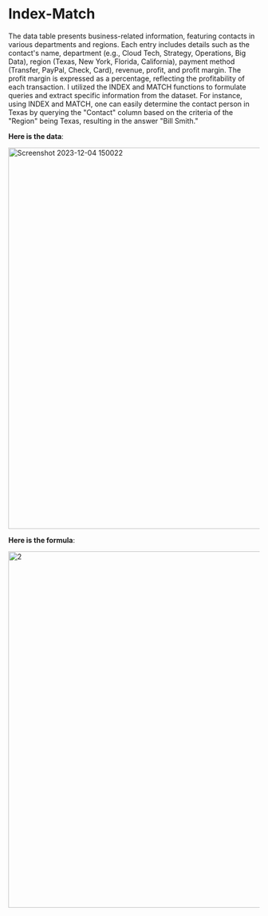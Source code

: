 # Index-Match

The data table presents business-related information, featuring contacts in various departments and regions. Each entry includes details such as the contact's name, department (e.g., Cloud Tech, Strategy, Operations, Big Data), region (Texas, New York, Florida, California), payment method (Transfer, PayPal, Check, Card), revenue, profit, and profit margin. The profit margin is expressed as a percentage, reflecting the profitability of each transaction. I utilized the INDEX and MATCH functions to formulate queries and extract specific information from the dataset. For instance, using INDEX and MATCH, one can easily determine the contact person in Texas by querying the "Contact" column based on the criteria of the "Region" being Texas, resulting in the answer "Bill Smith."

**Here is the data**:

<img width="764" alt="Screenshot 2023-12-04 150022" src="https://github.com/AdnanTheDataAnalyst/Excel_Index-Match/assets/152249280/364b070c-c0b7-49f8-90de-e50c1053ca06">

**Here is the formula**:
 
<img width="714" alt="2" src="https://github.com/AdnanTheDataAnalyst/Excel_Index-Match/assets/152249280/ea62a92e-0131-4686-8631-08fbbdaeb977">
